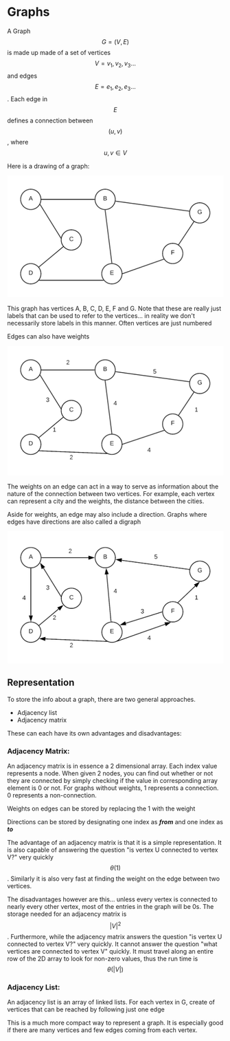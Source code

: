 # Graphs

A Graph $$G=(V,E)$$ is made up made of a set of vertices $$V={v_1, v_2, v_3...}$$ and edges $$E ={e_1,e_2, e_3...}$$. Each edge in $$E$$ defines a connection between $$(u,v)$$, where $$u,v \in V$$

Here is a drawing of a graph:

 

![](.gitbook/assets/graph1.png)

This graph has vertices A, B, C, D, E, F and G.  Note that these are really just labels that can be used to refer to the vertices... in reality we don't necessarily store labels in this manner.  Often vertices are just numbered

Edges can also have weights

  

![Graph where edges have weights](.gitbook/assets/graph2.png)

The weights on an edge can act in a way to serve as information about the nature of the connection between two vertices.  For example, each vertex can represent a city and the weights, the distance between the cities.

Aside for weights, an edge may also include a direction.  Graphs where edges have directions are also called a digraph

![Graph where edges have weight and direction](.gitbook/assets/graph3%20%281%29.png)



## Representation <a id="representation"></a>

To store the info about a graph, there are two general approaches.

* Adjacency list
* Adjacency matrix

These can each have its own advantages and disadvantages:

### Adjacency Matrix:

An adjacency matrix is in essence a 2 dimensional array. Each index value represents a node. When given 2 nodes, you can find out whether or not they are connected by simply checking if the value in corresponding array element is 0 or not. For graphs without weights, 1 represents a connection. 0 represents a non-connection.

Weights on edges can be stored by replacing the 1 with the weight

Directions can be stored by designating one index as _**from**_ and one index as _**to**_

The advantage of an adjacency matrix is that it is a simple representation.  It is also capable of answering the question "is vertex U connected to vertex V?" very quickly $$\theta(1)$$.  Similarly it is also very fast at finding the weight on the edge between two vertices.  

The disadvantages however are this... unless every vertex is connected to nearly every other vertex, most of the entries in the graph will be 0s.  The storage needed for an adjacency matrix is $$|V|^2$$.  Furthermore, while the adjacency matrix answers the question "is vertex U connected to vertex V?" very quickly.  It cannot answer the question "what vertices are connected to vertex V" quickly.  It must travel along an entire row of the 2D array to look for non-zero values, thus the run time is $$\theta(|V|)$$

### Adjacency List:

An adjacency list is an array of linked lists.  For each vertex in G, create of vertices that can be reached by following just one edge

This is a much more compact way to represent a graph.  It is especially good if there are many vertices and few edges coming from each vertex.



